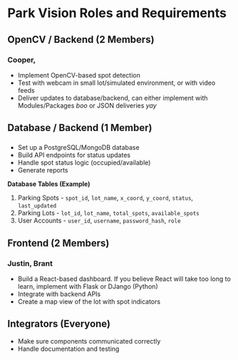 # Park Vision Roles and Requirements

## OpenCV / Backend (2 Members)
### Cooper, <Enter Name>
- Implement OpenCV-based spot detection
- Test with webcam in small lot/simulated environment, or with video feeds
- Deliver updates to database/backend, can either implement with Modules/Packages *boo* or JSON deliveries *yay*

## Database / Backend (1 Member)
### <Enter Name>
- Set up a PostgreSQL/MongoDB database
- Build API endpoints for status updates
- Handle spot status logic (occupied/available)
- Generate reports

**Database Tables (Example)**
1. Parking Spots - `spot_id`, `lot_name`, `x_coord`, `y_coord`, `status`, `last_updated`
2. Parking Lots - `lot_id`, `lot_name`, `total_spots`, `available_spots`
3. User Accounts - `user_id`, `username`, `password_hash`, `role`


## Frontend (2 Members)
### Justin, Brant
- Build a React-based dashboard. If you believe React will take too long to learn, implement with Flask or DJango (Python)
- Integrate with backend APIs
- Create a map view of the lot with spot indicators

## Integrators (Everyone)
- Make sure components communicated correctly
- Handle documentation and testing